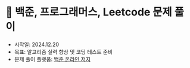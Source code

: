# 📝 백준, 프로그래머스, Leetcode 문제 풀이

- 시작일: 2024.12.20
- 목표: 알고리즘 실력 향상 및 코딩 테스트 준비
- 문제 풀이 플랫폼: [백준 온라인 저지](https://www.acmicpc.net/)
